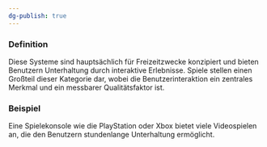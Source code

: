 ```yaml
---
dg-publish: true
---
```


### Definition
Diese Systeme sind hauptsächlich für Freizeitzwecke konzipiert und bieten Benutzern Unterhaltung durch interaktive Erlebnisse. Spiele stellen einen Großteil dieser Kategorie dar, wobei die Benutzerinteraktion ein zentrales Merkmal und ein messbarer Qualitätsfaktor ist.

### Beispiel
Eine Spielekonsole wie die PlayStation oder Xbox bietet viele Videospielen an, die den Benutzern stundenlange Unterhaltung ermöglicht.